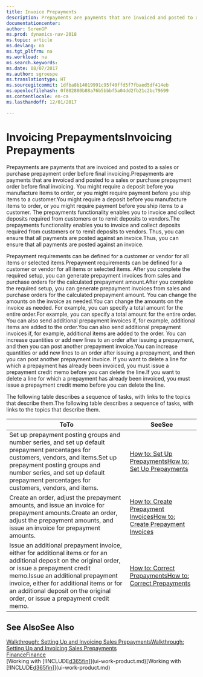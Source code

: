 ```yaml
---
title: Invoice Prepayments
description: Prepayments are payments that are invoiced and posted to a sales or purchase prepayment order before final invoicing. You might require a deposit before you manufacture items to order, or you might require payment before you ship items to a customer. The prepayments functionality enables you to invoice and collect deposits required from customers or to remit deposits to vendors. Thus, you can ensure that all payments are posted against an invoice.
documentationcenter: 
author: SorenGP
ms.prod: dynamics-nav-2018
ms.topic: article
ms.devlang: na
ms.tgt_pltfrm: na
ms.workload: na
ms.search.keywords: 
ms.date: 08/07/2017
ms.author: sgroespe
ms.translationtype: HT
ms.sourcegitcommit: 1dfba8b14019991c95f40ffd5f7fbaed5df414eb
ms.openlocfilehash: 0f802880b88a76b5bbbf5a04dd2fb21c2bc79699
ms.contentlocale: en-ca
ms.lasthandoff: 12/01/2017

---
```

# <a name="invoicing-prepayments"></a><span data-ttu-id="6fa45-106">Invoicing Prepayments</span><span class="sxs-lookup"><span data-stu-id="6fa45-106">Invoicing Prepayments</span></span>
<span data-ttu-id="6fa45-107">Prepayments are payments that are invoiced and posted to a sales or purchase prepayment order before final invoicing.</span><span class="sxs-lookup"><span data-stu-id="6fa45-107">Prepayments are payments that are invoiced and posted to a sales or purchase prepayment order before final invoicing.</span></span> <span data-ttu-id="6fa45-108">You might require a deposit before you manufacture items to order, or you might require payment before you ship items to a customer.</span><span class="sxs-lookup"><span data-stu-id="6fa45-108">You might require a deposit before you manufacture items to order, or you might require payment before you ship items to a customer.</span></span> <span data-ttu-id="6fa45-109">The prepayments functionality enables you to invoice and collect deposits required from customers or to remit deposits to vendors.</span><span class="sxs-lookup"><span data-stu-id="6fa45-109">The prepayments functionality enables you to invoice and collect deposits required from customers or to remit deposits to vendors.</span></span> <span data-ttu-id="6fa45-110">Thus, you can ensure that all payments are posted against an invoice.</span><span class="sxs-lookup"><span data-stu-id="6fa45-110">Thus, you can ensure that all payments are posted against an invoice.</span></span>  

 <span data-ttu-id="6fa45-111">Prepayment requirements can be defined for a customer or vendor for all items or selected items.</span><span class="sxs-lookup"><span data-stu-id="6fa45-111">Prepayment requirements can be defined for a customer or vendor for all items or selected items.</span></span> <span data-ttu-id="6fa45-112">After you complete the required setup, you can generate prepayment invoices from sales and purchase orders for the calculated prepayment amount.</span><span class="sxs-lookup"><span data-stu-id="6fa45-112">After you complete the required setup, you can generate prepayment invoices from sales and purchase orders for the calculated prepayment amount.</span></span> <span data-ttu-id="6fa45-113">You can change the amounts on the invoice as needed.</span><span class="sxs-lookup"><span data-stu-id="6fa45-113">You can change the amounts on the invoice as needed.</span></span> <span data-ttu-id="6fa45-114">For example, you can specify a total amount for the entire order.</span><span class="sxs-lookup"><span data-stu-id="6fa45-114">For example, you can specify a total amount for the entire order.</span></span> <span data-ttu-id="6fa45-115">You can also send additional prepayment invoices if, for example, additional items are added to the order.</span><span class="sxs-lookup"><span data-stu-id="6fa45-115">You can also send additional prepayment invoices if, for example, additional items are added to the order.</span></span> <span data-ttu-id="6fa45-116">You can increase quantities or add new lines to an order after issuing a prepayment, and then you can post another prepayment invoice.</span><span class="sxs-lookup"><span data-stu-id="6fa45-116">You can increase quantities or add new lines to an order after issuing a prepayment, and then you can post another prepayment invoice.</span></span> <span data-ttu-id="6fa45-117">If you want to delete a line for which a prepayment has already been invoiced, you must issue a prepayment credit memo before you can delete the line.</span><span class="sxs-lookup"><span data-stu-id="6fa45-117">If you want to delete a line for which a prepayment has already been invoiced, you must issue a prepayment credit memo before you can delete the line.</span></span>  

 <span data-ttu-id="6fa45-118">The following table describes a sequence of tasks, with links to the topics that describe them.</span><span class="sxs-lookup"><span data-stu-id="6fa45-118">The following table describes a sequence of tasks, with links to the topics that describe them.</span></span>

|<span data-ttu-id="6fa45-119">**To**</span><span class="sxs-lookup"><span data-stu-id="6fa45-119">**To**</span></span>|<span data-ttu-id="6fa45-120">**See**</span><span class="sxs-lookup"><span data-stu-id="6fa45-120">**See**</span></span>|  
|------------|-------------|  
|<span data-ttu-id="6fa45-121">Set up prepayment posting groups and number series, and set up default prepayment percentages for customers, vendors, and items.</span><span class="sxs-lookup"><span data-stu-id="6fa45-121">Set up prepayment posting groups and number series, and set up default prepayment percentages for customers, vendors, and items.</span></span>|[<span data-ttu-id="6fa45-122">How to: Set Up Prepayments</span><span class="sxs-lookup"><span data-stu-id="6fa45-122">How to: Set Up Prepayments</span></span>](finance-set-up-prepayments.md)|
|<span data-ttu-id="6fa45-123">Create an order, adjust the prepayment amounts, and issue an invoice for prepayment amounts.</span><span class="sxs-lookup"><span data-stu-id="6fa45-123">Create an order, adjust the prepayment amounts, and issue an invoice for prepayment amounts.</span></span>|[<span data-ttu-id="6fa45-124">How to: Create Prepayment Invoices</span><span class="sxs-lookup"><span data-stu-id="6fa45-124">How to: Create Prepayment Invoices</span></span>](finance-how-to-create-prepayment-invoices.md)|  
|<span data-ttu-id="6fa45-125">Issue an additional prepayment invoice, either for additional items or for an additional deposit on the original order, or issue a prepayment credit memo.</span><span class="sxs-lookup"><span data-stu-id="6fa45-125">Issue an additional prepayment invoice, either for additional items or for an additional deposit on the original order, or issue a prepayment credit memo.</span></span>|[<span data-ttu-id="6fa45-126">How to: Correct Prepayments</span><span class="sxs-lookup"><span data-stu-id="6fa45-126">How to: Correct Prepayments</span></span>](finance-how-to-correct-prepayments.md)|  

## <a name="see-also"></a><span data-ttu-id="6fa45-127">See Also</span><span class="sxs-lookup"><span data-stu-id="6fa45-127">See Also</span></span>  
[<span data-ttu-id="6fa45-128">Walkthrough: Setting Up and Invoicing Sales Prepayments</span><span class="sxs-lookup"><span data-stu-id="6fa45-128">Walkthrough: Setting Up and Invoicing Sales Prepayments</span></span>](walkthrough-setting-up-and-invoicing-sales-prepayments.md)  
[<span data-ttu-id="6fa45-129">Finance</span><span class="sxs-lookup"><span data-stu-id="6fa45-129">Finance</span></span>](finance.md)  
<span data-ttu-id="6fa45-130">[Working with [!INCLUDE[d365fin](includes/d365fin_md.md)]](ui-work-product.md)</span><span class="sxs-lookup"><span data-stu-id="6fa45-130">[Working with [!INCLUDE[d365fin](includes/d365fin_md.md)]](ui-work-product.md)</span></span>

